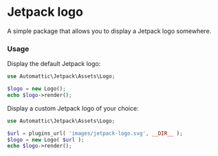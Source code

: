 # Jetpack logo

A simple package that allows you to display a Jetpack logo somewhere.

### Usage

Display the default Jetpack logo:

```php
use Automattic\Jetpack\Assets\Logo;

$logo = new Logo();
echo $logo->render();
```

Display a custom Jetpack logo of your choice:

```php
use Automattic\Jetpack\Assets\Logo;

$url = plugins_url( 'images/jetpack-logo.svg', __DIR__ );
$logo = new Logo( $url );
echo $logo->render();
```
